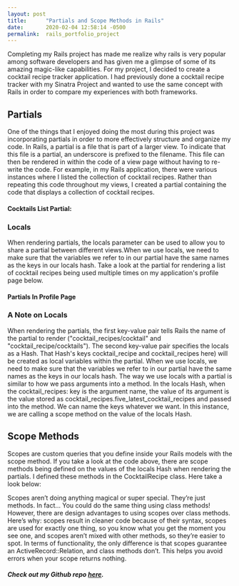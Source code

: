 ```yaml
---
layout: post
title:      "Partials and Scope Methods in Rails"
date:       2020-02-04 12:58:14 -0500
permalink:  rails_portfolio_project
---
```



Completing my Rails project has made me realize why rails is very popular among software developers and has given me a glimpse of some of its amazing magic-like capabilities. For my project, I decided to create a cocktail recipe tracker application. I had previously done a cocktail recipe tracker with my Sinatra Project and wanted to use the same concept with Rails in order to compare my experiences with both frameworks.  
## Partials
One of the things that I enjoyed doing the most during this project was incorporating partials in order to more effectively structure and organize my code. In Rails, a partial is a file that is part of a larger view. To indicate that this file is a partial, an underscore is prefixed to the filename. This file can then be rendered in within the code of a view page without having to re-write the code. For example, in my Rails application, there were various instances where I listed the collection of cocktail recipes. Rather than repeating this code throughout my views, I created a partial containing the code that displays a collection of cocktail recipes. 

#### Cocktails List Partial: 
<script src="https://gist.github.com/chrisbaptiste83/9f2f7ffb1c09bff24ae0c7967a74f553.js"></script> 

### Locals 

When rendering partials, the locals parameter can be used to allow you to share a partial between different views.When we use locals, we need to make sure that the variables we refer to in our partial have the same names as the keys in our locals hash. Take a look at the partial for rendering a list of cocktail recipes being used multiple times on my application's profile page below.  

#### Partials In Profile Page
<script src="https://gist.github.com/chrisbaptiste83/aa8d47fc12c461b0297dcd38314e06d8.js"></script>

### A Note on Locals

When rendering the partials, the first key-value pair tells Rails the name of the partial to render ("cocktail_recipes/cocktail" and "cocktail_recipe/cocktails"). The second key-value pair specifies the locals as a Hash. That Hash's keys cocktail_recipe and cocktail_recipes here) will be created as local variables within the partial. When we use locals, we need to make sure that the variables we refer to in our partial have the same names as the keys in our locals hash. The way we use locals with a partial is similar to how we pass arguments into a method. In the locals Hash, when the cocktail_recipes: key is the argument name, the value of its argument is the value stored as cocktail_recipes.five_latest_cocktail_recipes and passed into the method. We can name the keys whatever we want. In this instance, we are calling a scope method on the value of the locals Hash. 

## Scope Methods 
Scopes are custom queries that you define inside your Rails models with the scope method. If you take a look at the code above, there are scope methods being defined on the values of the locals Hash when rendering the partials. I defined these methods in the CocktailRecipe class. Here take a look below: 
<script src="https://gist.github.com/chrisbaptiste83/d17ac164fec15f85588484f3b553aeee.js"></script> 

Scopes aren’t doing anything magical or super special. They’re just methods. In fact… You could do the same thing using class methods! However, there are design advantages to using scopes over class methods. Here’s why:
scopes result in cleaner code because of their syntax, scopes are used for exactly one thing, so you know what you get the moment you see one, and scopes aren’t mixed with other methods, so they’re easier to spot. In terms of functionality, the only difference is that scopes guarantee an ActiveRecord::Relation, and class methods don’t. This helps you avoid errors when your scope returns nothing. 

##### Check out my Github repo [here](https://github.com/chrisbaptiste83/rails-cocktail-app).


